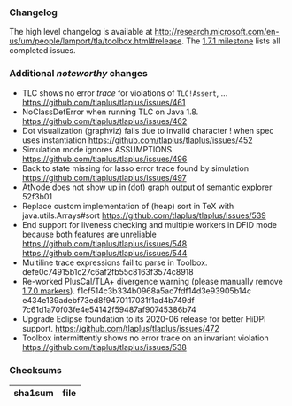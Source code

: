 ### Changelog
The high level changelog is available at http://research.microsoft.com/en-us/um/people/lamport/tla/toolbox.html#release. The [1.7.1 milestone](https://github.com/tlaplus/tlaplus/issues?q=is%3Aissue+milestone%3A1.7.1+is%3Aclosed) lists all completed issues.

### Additional _noteworthy_ changes

* TLC shows no error *trace* for violations of `TLC!Assert`, ... https://github.com/tlaplus/tlaplus/issues/461
* NoClassDefError when running TLC on Java 1.8. https://github.com/tlaplus/tlaplus/issues/462
* Dot visualization (graphviz) fails due to invalid character ! when spec uses instantiation https://github.com/tlaplus/tlaplus/issues/452
* Simulation mode ignores ASSUMPTIONS. https://github.com/tlaplus/tlaplus/issues/496
* Back to state missing for lasso error trace found by simulation https://github.com/tlaplus/tlaplus/issues/497
* AtNode does not show up in (dot) graph output of semantic explorer 52f3b01
* Replace custom implementation of (heap) sort in TeX with java.utils.Arrays#sort https://github.com/tlaplus/tlaplus/issues/539
* End support for liveness checking and multiple workers in DFID mode because both features are unreliable https://github.com/tlaplus/tlaplus/issues/548 https://github.com/tlaplus/tlaplus/issues/544
* Multiline trace expressions fail to parse in Toolbox. defe0c74915b1c27c6af2fb55c8163f3574c8918
* Re-worked PlusCal/TLA+ divergence warning (please manually remove [1.7.0 markers](https://github.com/tlaplus/tlaplus/releases/tag/v1.7.0)). f1cf514c3b334b0968a5ac7fdf14d3e93905b14c e434e139adebf73ed8f9470117031f1ad4b749df 7c61d1a70f03fe4e54142f59487af90745386b74
* Upgrade Eclipse foundation to its 2020-06 release for better HiDPI support. https://github.com/tlaplus/tlaplus/issues/472
* Toolbox intermittently shows no error trace on an invariant violation https://github.com/tlaplus/tlaplus/issues/538

### Checksums
sha1sum|file
------------ | -------------
